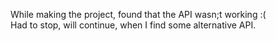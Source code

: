 While making the project, found that the API wasn;t working :( <br/>
Had to stop, will continue, when I find some alternative API.

